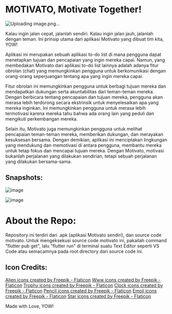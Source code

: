 # MOTIVATO, Motivate Together!
![Uploading image.png…]()

Kalau ingin jalan cepat, jalanlah sendiri. Kalau ingin jalan jauh, jalanlah dengan teman. Ini prinsip utama dari aplikasi Motivato yang dibuat tim kita, YOW!

Aplikasi ini merupakan sebuah aplikasi to-do list di mana pengguna dapat menetapkan tujuan dan pencapaian yang ingin mereka capai. Namun, yang membedakan Motivato dari aplikasi to-do list lainnya adalah adanya fitur obrolan (chat) yang memungkinkan pengguna untuk berkomunikasi dengan orang-orang seperjuangan tentang apa yang ingin mereka capai.

Fitur obrolan ini memungkinkan pengguna untuk berbagi tujuan mereka dan mendapatkan dukungan serta akuntabilitas dari teman-teman mereka. Dengan berbicara tentang pencapaian dan tujuan mereka, pengguna akan merasa lebih terdorong secara ekstrinsik untuk menyelesaikan apa yang mereka inginkan. Ini memungkinkan pengguna untuk merasa lebih termotivasi karena mereka tahu bahwa ada orang lain yang peduli dan mengikuti perkembangan mereka.

Selain itu, Motivato juga memungkinkan pengguna untuk melihat pencapaian teman-teman mereka, memberikan dukungan, dan merayakan kesuksesan bersama. Dengan demikian, aplikasi ini menciptakan lingkungan yang mendukung dan memotivasi di antara pengguna, membantu mereka untuk tetap fokus dan mencapai tujuan mereka. Dengan Motivato, motivasi bukanlah perjalanan yang dilakukan sendirian, tetapi sebuah perjalanan yang dilakukan bersama-sama.

## Snapshots: 
![image](https://github.com/soyyyyacandy/findit_motivato/assets/169473194/4c78d9d6-1f13-4bcc-ab41-44520ea58ecf)


![image](https://github.com/soyyyyacandy/findit_motivato/assets/169473194/c9221117-587b-445d-9cee-3e45e3e7cea9)

# About the Repo: 
Repository ini terdiri dari .apk (aplikasi Motivato sendiri), dan source code motivato. 
Untuk mengeksekusi source code motivato ini, pakailah command "flutter pub get", lalu "flutter run" di terminal suatu Text Editor seperti VS Code atau semacamnya pada root directory dari source code ini. 

## Icon Credits: 

<a href="https://www.flaticon.com/free-icons/alien" title="alien icons">Alien icons created by Freepik - Flaticon</a>
<a href="https://www.flaticon.com/free-icons/www" title="www icons">Www icons created by Freepik - Flaticon</a>
<a href="https://www.flaticon.com/free-icons/trophy" title="trophy icons">Trophy icons created by Freepik - Flaticon</a>
<a href="https://www.flaticon.com/free-icons/clock" title="clock icons">Clock icons created by Freepik - Flaticon</a>
<a href="https://www.flaticon.com/free-icons/pencil" title="pencil icons">Pencil icons created by Freepik - Flaticon</a>
<a href="https://www.flaticon.com/free-icons/emoji" title="emoji icons">Emoji icons created by Freepik - Flaticon</a>
<a href="https://www.flaticon.com/free-icons/star" title="star icons">Star icons created by Freepik - Flaticon</a>

Made with Love, YOW!
